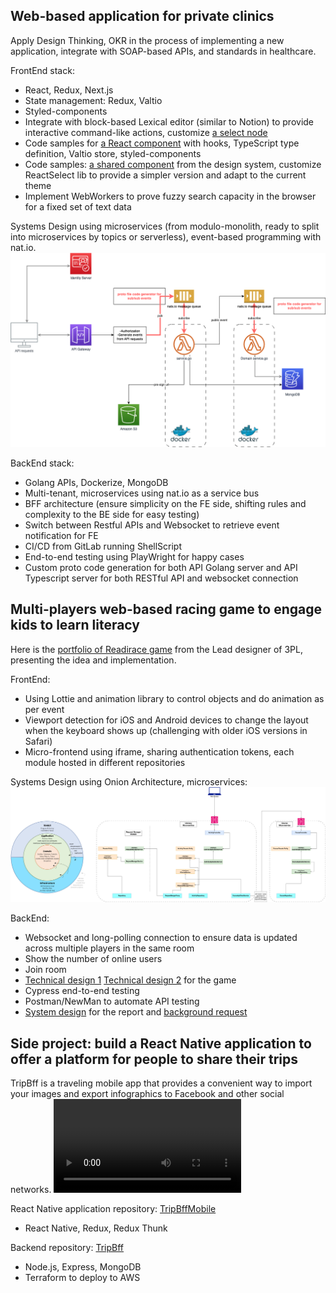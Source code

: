 
## Web-based application for private clinics

Apply Design Thinking, OKR in the process of implementing a new application, integrate with SOAP-based APIs, and standards in healthcare.

FrontEnd stack:

* React, Redux, Next.js
* State management: Redux, Valtio
* Styled-components
* Integrate with block-based Lexical editor (similar to Notion) to provide interactive command-like actions, customize [a select node](Silent/Lexical/custom-select/CustomSelect.component.tsx)
* Code samples for [a React component](Silent/CodeSamples/module_mail/mail-item/MailItem.tsx) with hooks, TypeScript type definition, Valtio store, styled-components
* Code samples: [a shared component](Silent/CodeSamples/design_system/ReactSelect/ReactSelect.tsx) from the design system, customize ReactSelect lib to provide a simpler version and adapt to the current theme
* Implement WebWorkers to prove fuzzy search capacity in the browser for a fixed set of text data

Systems Design using microservices (from modulo-monolith, ready to split into microservices by topics or serverless), event-based programming with nat.io.
![Systems Design](/Silent/systems_design_silent.drawio.png)

BackEnd stack:

* Golang APIs, Dockerize, MongoDB
* Multi-tenant, microservices using nat.io as a service bus
* BFF architecture (ensure simplicity on the FE side, shifting rules and complexity to the BE side for easy testing)
* Switch between Restful APIs and Websocket to retrieve event notification for FE
* CI/CD from GitLab running ShellScript
* End-to-end testing using PlayWright for happy cases
* Custom proto code generation for both API Golang server and API Typescript server for both RESTful API and websocket connection

## Multi-players web-based racing game to engage kids to learn literacy

Here is the [portfolio of Readirace game](https://yummyux.com.au/readiracer/) from the Lead designer of 3PL, presenting the idea and implementation.

FrontEnd:

* Using Lottie and animation library to control objects and do animation as per event
* Viewport detection for iOS and Android devices to change the layout when the keyboard shows up (challenging with older iOS versions in Safari)
* Micro-frontend using iframe, sharing authentication tokens, each module hosted in different repositories

Systems Design using Onion Architecture, microservices:
![Systems Design](/3PL/Systems_Design_3PL.drawio.png)

BackEnd:

* Websocket and long-polling connection to ensure data is updated across multiple players in the same room
* Show the number of online users
* Join room
* [Technical design 1](3PL/PYCO-TechnicaldesignforReadiRacergame-060921-0913.pdf) [Technical design 2](3PL/PYCO-MultiplayermodeforReadiRacer-060921-0913.pdf) for the game
* Cypress end-to-end testing
* Postman/NewMan to automate API testing
* [System design](3PL/SATURN-SchoolActivityUsageReport-060921-0915.pdf) for the report and [background request](3PL/SATURN-BackgroundRequestProcessingSystem-060921-0917.pdf)

## Side project: build a React Native application to offer a platform for people to share their trips

TripBff is a traveling mobile app that provides a convenient way to import your images and export infographics to Facebook and other social networks.
![Video Demo](/TripBff/DemoVideoV1.mp4)

React Native application repository: [TripBffMobile](https://github.com/Reborn1320/tripbffmobile/tree/master/TripBffMobileV2)

* React Native, Redux, Redux Thunk

Backend repository: [TripBff](https://github.com/Reborn1320/tripbffserver/tree/master/apis/trip-api)

* Node.js, Express, MongoDB
* Terraform to deploy to AWS
